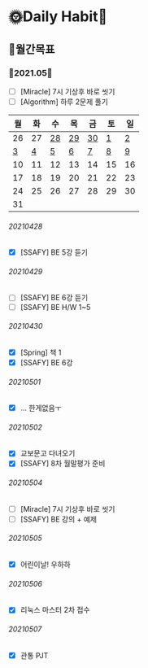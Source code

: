 # 🌞Daily Habit🌛

## 📆월간목표

### 💜2021.05💜

- [ ] [Miracle] 7시 기상후 바로 씻기
- [ ]  [Algorithm] 하루 2문제 풀기

| 월   | 화   | 수     | 목   | 금   | 토   | 일   |
| ---- | ---- | ------ | ---- | ---- | ---- | ---- |
| 26   | 27   | [28](#20210428) | [29](#20210429) | [30](#20210430) | [1](#20210501) | [2](#20210502) |
| [3](#20210503) | [4](#20210504) | [5](#20210505) | [6](#20210506) | [7](#20210507) | [8](#20210508) | [9](#20210509) |
| 10   | 11   | 12     | 13   | 14   | 15   | 16   |
| 17   | 18   | 19     | 20   | 21   | 22   | 23   |
| 24   | 25   | 26     | 27   | 28   | 29   | 30   |
| 31   |      |        |      |      |      |      |

###### 20210428

- [x] [SSAFY] BE 5강 듣기

###### 20210429

- [ ] [SSAFY] BE 6강 듣기
- [ ] [SSAFY] BE H/W 1~5

###### 20210430

- [x] [Spring] 책 1
- [x] [SSAFY] BE 6강 

###### 20210501

- [x] ... 한게없음ㅜ

###### 20210502

- [x] 교보문고 다녀오기
- [x] [SSAFY] 8차 월말평가 준비

###### 20210504

- [ ] [Miracle] 7시 기상후 바로 씻기
- [ ] [SSAFY] BE 강의 + 예제

###### 20210505

- [x] 어린이날! 우하하

###### 20210506

- [x] 리눅스 마스터 2차 접수

###### 20210507

- [x] 관통 PJT

  